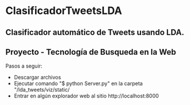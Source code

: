 # ClasificadorTweetsLDA


## Clasificador automático de Tweets usando LDA.
## Proyecto - Tecnología de Busqueda en la Web

Pasos a seguir:

  * Descargar archivos
  * Ejecutar comando "$ python Server.py" en la carpeta "/lda_tweets/viz/static/
  * Entrar en algún explorador web al sitio http://localhost:8000



